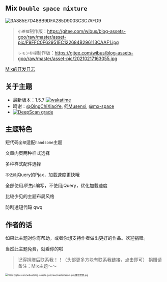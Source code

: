 ## Mix `Double space mixture`

![3A885E7D48BB9DFA285D9003C3C7AFD9](https://gitee.com/wibus/blog-assets-goo/raw/master/asset-pic/20210217163055.jpg)

> `小茶猫`制作版：https://gitee.com/wibus/blog-assets-goo/raw/master/asset-pic/F9FFC0F62951EC122684B296113CAAF1.jpg
>
> `レモン柠檬`制作版：https://gitee.com/wibus/blog-assets-goo/raw/master/asset-pic/20210217163055.jpg

[Mix的开发日志](https://iucky.cn/posts/things/how-to-develop-mix-typecho)

## 关于主题

- 最新版本：1.5.7 [![wakatime](https://wakatime.com/badge/github/wibus-wee/Mix-Message.svg)](https://wakatime.com/badge/github/wibus-wee/Mix-Message)
- 鸣谢：[@QingChiXiaoYe](https://github.com/QingChiXiaoYe), [@Musenxi](https://github.com/Musenxi), [@mx-space](https://github.com/mx-space)
- [![DeepScan grade](https://deepscan.io/api/teams/14175/projects/17272/branches/390527/badge/grade.svg)](https://deepscan.io/dashboard#view=project&tid=14175&pid=17272&bid=390527)

## 主题特色

短代码`全部`适配`handsome`主题

文章内页两种样式选择

多种样式配件选择

`不依赖`jQuery的Pjax，加载速度更快哦

全部使用*原生js*编写，不使用jQuery，优化加载速度

比较少见的主题布局风格

防剧透短代码 qwq

## 作者的话

如果此主题对你有帮助，或者你想支持作者做出更好的作品。欢迎捐赠。

当然此主题免费，就看你的啦

> 记得捐赠后联系我！！（头部更多方块有联系我链接，点击即可）
> 捐赠请备注：Mix主题～～

<img src="https://gitee.com/wibus/blog-assets-goo/raw/master/asset-pic/%E5%BE%AE%E4%BF%A1%E8%B5%9E%E8%B5%8F.jpg" alt="https://gitee.com/wibus/blog-assets-goo/raw/master/asset-pic/微信赞赏.jpg" style="zoom:50%;" />

